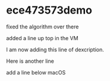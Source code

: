 # ece473573demo

fixed the algorithm over there

added a line up top in the VM

I am now adding this line of dexcription.

Here is another line

add a line below macOS
